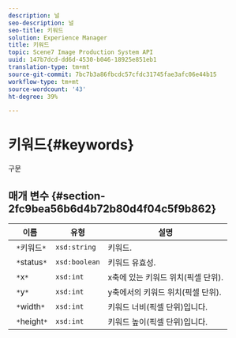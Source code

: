 ```yaml
---
description: 널
seo-description: 널
seo-title: 키워드
solution: Experience Manager
title: 키워드
topic: Scene7 Image Production System API
uuid: 147b7dcd-dd6d-4530-b046-18925e851eb1
translation-type: tm+mt
source-git-commit: 7bc7b3a86fbcdc57cfdc31745fae3afc06e44b15
workflow-type: tm+mt
source-wordcount: '43'
ht-degree: 39%

---
```



# 키워드{#keywords}

구문

## 매개 변수 {#section-2fc9bea56b6d4b72b80d4f04c5f9b862}

| 이름 | 유형 | 설명 |
|---|---|---|
| ` *`키워드`*` | `xsd:string` | 키워드. |
| ` *`status`*` | `xsd:boolean` | 키워드 유효성. |
| ` *`x`*` | `xsd:int` | x축에 있는 키워드 위치(픽셀 단위). |
| ` *`y`*` | `xsd:int` | y축에서의 키워드 위치(픽셀 단위). |
| ` *`width`*` | `xsd:int` | 키워드 너비(픽셀 단위)입니다. |
| ` *`height`*` | `xsd:int` | 키워드 높이(픽셀 단위)입니다. |

